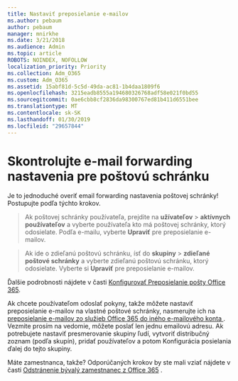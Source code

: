 ```yaml
---
title: Nastaviť preposielanie e-mailov
ms.author: pebaum
author: pebaum
manager: mnirkhe
ms.date: 3/21/2018
ms.audience: Admin
ms.topic: article
ROBOTS: NOINDEX, NOFOLLOW
localization_priority: Priority
ms.collection: Adm_O365
ms.custom: Adm_O365
ms.assetid: 15abf81d-5c5d-49da-ac81-1b4daa1809f6
ms.openlocfilehash: 3215eadb8555a194680326768adf58e021f0bd55
ms.sourcegitcommit: 0ae6cbb8cf2836da98300767ed81b411d6551bee
ms.translationtype: MT
ms.contentlocale: sk-SK
ms.lasthandoff: 01/30/2019
ms.locfileid: "29657844"
---
```

# <a name="check-the-email-forwarding-settings-for-a-mailbox"></a>Skontrolujte e-mail forwarding nastavenia pre poštovú schránku

Je to jednoduché overiť email forwarding nastavenia poštovej schránky! Postupujte podľa týchto krokov.
  
> Ak poštovej schránky používateľa, prejdite na **užívateľov** \> **aktívnych používateľov** a vyberte používateľa kto má poštovej schránky, ktorý odosielate. Podľa e-mailu, vyberte **Upraviť** pre preposielanie e-mailov. 
    
> Ak ide o zdieľanú poštovú schránku, ísť do **skupiny** \> **zdieľané poštové schránky** a vyberte zdieľanú poštovú schránku, ktorý odosielate. Vyberte si **Upraviť** pre preposielanie e-mailov. 
    
Ďalšie podrobnosti nájdete v časti [Konfigurovať Preposielanie pošty Office 365](https://support.office.com/article/Configure-email-forwarding-in-Office-365-ab5eb117-0f22-4fa7-a662-3a6bdb0add74). 
  
Ak chcete používateľom odoslať pokyny, takže môžete nastaviť preposielanie e-mailov na vlastné poštové schránky, nasmerujte ich na [preposielanie e-mailov zo služieb Office 365 do iného e-mailového konta ](https://support.office.com/article/Forward-email-from-Office-365-to-another-email-account-1ed4ee1e-74f8-4f53-a174-86b748ff6a0e). Vezmite prosím na vedomie, môžete poslať len jednu emailovú adresu. Ak potrebujete nastaviť presmerovanie skupiny ľudí, vytvoriť distribučný zoznam (podľa skupín), pridať používateľov a potom Konfigurácia posielania ďalej do tejto skupiny.
  
Máte zamestnanca, takže? Odporúčaných krokov by ste mali vziať nájdete v časti [Odstránenie bývalý zamestnanec z Office 365](https://support.office.com/article/https://support.office.com/article/Remove-a-former-employee-from-Office-365-44d96212-4d90-4027-9aa9-a95eddb367d1.aspx) . 
  

